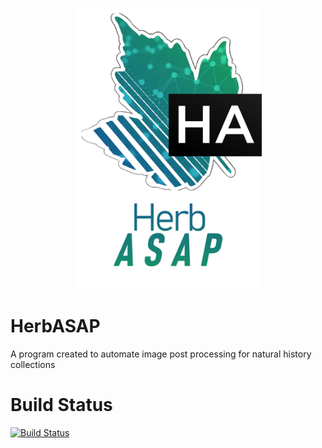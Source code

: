 <p align="center">
  <img width="300" height="450" src="/docs/imgresources/md_a_wt.png">
</p>

# HerbASAP
A program created to automate image post processing for natural history collections

# Build Status
[![Build Status](https://dev.azure.com/FooBarLLC/HerbASAP%20fork/_apis/build/status/j-h-m.HerbASAP?branchName=master)](https://dev.azure.com/FooBarLLC/HerbASAP%20fork/_build/latest?definitionId=5&branchName=master)
